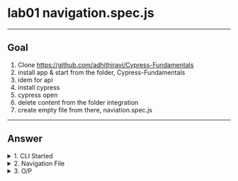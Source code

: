 # lab01 navigation.spec.js

---

## Goal
1. Clone https://github.com/adhithiravi/Cypress-Fundamentals
2. install app & start from the folder, Cypress-Fundamentals
3. idem for api
4. install cypress
5. cypress open
6. delete content from the folder integration
7. create empty file from there, naviation.spec.js

---

## Answer
<details><summary>1. CLI Started</summary>1. app> npm start<br/>2. api> npm start<br/>3. cypress_lab01> npm cypress install<br/>4. npx cypress open<br/><img src="https://i.imgur.com/aqCYRD5.png"></details>
<details><summary>2. Navigation File</summary><img src="https://i.imgur.com/0ts2fm8.png"></details>
<details><summary>3. O/P</summary><img src="https://i.imgur.com/XWF4bkL.png"></details>
